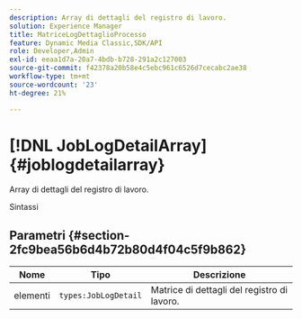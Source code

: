 ```yaml
---
description: Array di dettagli del registro di lavoro.
solution: Experience Manager
title: MatriceLogDettaglioProcesso
feature: Dynamic Media Classic,SDK/API
role: Developer,Admin
exl-id: eeaa1d7a-20a7-4bdb-b728-291a2c127003
source-git-commit: f42378a20b58e4c5ebc961c6526d7cecabc2ae38
workflow-type: tm+mt
source-wordcount: '23'
ht-degree: 21%

---
```


# [!DNL JobLogDetailArray]{#joblogdetailarray}

Array di dettagli del registro di lavoro.

Sintassi

## Parametri {#section-2fc9bea56b6d4b72b80d4f04c5f9b862}

| Nome | Tipo | Descrizione |
|---|---|---|
| elementi | `types:JobLogDetail` | Matrice di dettagli del registro di lavoro. |
